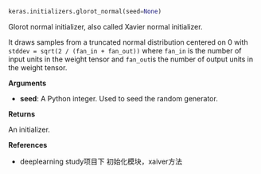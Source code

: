 ```python
keras.initializers.glorot_normal(seed=None)
```

Glorot normal initializer, also called Xavier normal initializer.

It draws samples from a truncated normal distribution centered on 0 with `stddev = sqrt(2 / (fan_in + fan_out))` where `fan_in` is the number of input units in the weight tensor and `fan_out`is the number of output units in the weight tensor.

**Arguments**

- **seed**: A Python integer. Used to seed the random generator.

**Returns**

An initializer.

**References**

- deeplearning study项目下 初始化模块，xaiver方法